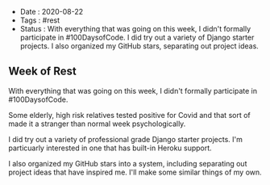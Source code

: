 - Date : 2020-08-22
- Tags : #rest
- Status : With everything that was going on this week, I didn't formally participate in #100DaysofCode. I did try out a variety of Django starter projects. I also organized my GitHub stars, separating out project ideas.

## Week of Rest

With everything that was going on this week, I didn't formally participate in #100DaysofCode. 

Some elderly, high risk relatives tested positive for Covid and that sort of made it a stranger than normal week psychologically.

I did try out a variety of professional grade Django starter projects. I'm particuarly interested in one that has built-in Heroku support.

I also organized my GitHub stars into a system, including separating out project ideas that have inspired me. I'll make some similar things of my own.
